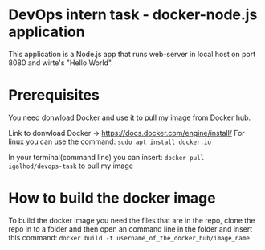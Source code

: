 # DevOps intern task - docker-node.js application

This application is a Node.js app that runs web-server in local host on port 8080 and wirte's "Hello World".

# Prerequisites

You need donwload Docker and use it to pull my image from Docker hub.


Link to donwload Docker -> https://docs.docker.com/engine/install/
For linux you can use the command:
```sudo apt install docker.io```

In your terminal(command line) you can insert:
``` docker pull igalhod/devops-task ```
to pull my image

# How to build the docker image

To build the docker image you need the files that are in the repo, clone the repo in to a folder
and then open an command line in the folder and insert this command:
```docker build -t username_of_the_docker_hub/image_name .```